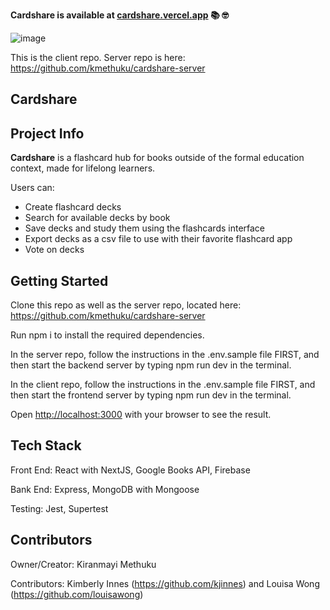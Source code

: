 **Cardshare is available at [cardshare.vercel.app](https://cardshare.vercel.app) 📚 🤓**

![image](https://user-images.githubusercontent.com/74379281/123908714-c281b180-d92c-11eb-9f8d-ab1a31f2e3a0.png)

This is the client repo. Server repo is here: https://github.com/kmethuku/cardshare-server

## Cardshare

## Project Info

**Cardshare** is a flashcard hub for books outside of the formal education context, made for lifelong learners.

Users can: 
  * Create flashcard decks
  * Search for available decks by book
  * Save decks and study them using the flashcards interface
  * Export decks as a csv file to use with their favorite flashcard app
  * Vote on decks

## Getting Started

Clone this repo as well as the server repo, located here: https://github.com/kmethuku/cardshare-server

Run npm i to install the required dependencies.

In the server repo, follow the instructions in the .env.sample file FIRST, and then start the backend server by typing npm run dev in the terminal.

In the client repo, follow the instructions in the .env.sample file FIRST, and then start the frontend server by typing npm run dev in the terminal.

Open [http://localhost:3000](http://localhost:3000) with your browser to see the result.

## Tech Stack

Front End: React with NextJS, Google Books API, Firebase

Bank End: Express, MongoDB with Mongoose

Testing: Jest, Supertest

## Contributors

Owner/Creator: Kiranmayi Methuku

Contributors: Kimberly Innes (https://github.com/kjinnes) and Louisa Wong (https://github.com/louisawong)
